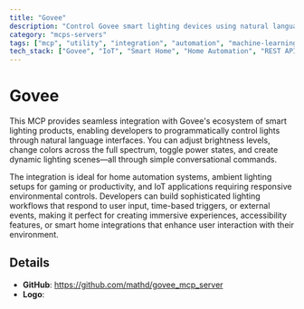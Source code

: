 ```yaml
---
title: "Govee"
description: "Control Govee smart lighting devices using natural language commands for brightness, color, and power settings."
category: "mcps-servers"
tags: ["mcp", "utility", "integration", "automation", "machine-learning"]
tech_stack: ["Govee", "IoT", "Smart Home", "Home Automation", "REST APIs"]
---
```


# Govee

This MCP provides seamless integration with Govee's ecosystem of smart lighting products, enabling developers to programmatically control lights through natural language interfaces. You can adjust brightness levels, change colors across the full spectrum, toggle power states, and create dynamic lighting scenes—all through simple conversational commands.

The integration is ideal for home automation systems, ambient lighting setups for gaming or productivity, and IoT applications requiring responsive environmental controls. Developers can build sophisticated lighting workflows that respond to user input, time-based triggers, or external events, making it perfect for creating immersive experiences, accessibility features, or smart home integrations that enhance user interaction with their environment.

## Details

- **GitHub**: https://github.com/mathd/govee_mcp_server
- **Logo**: 
